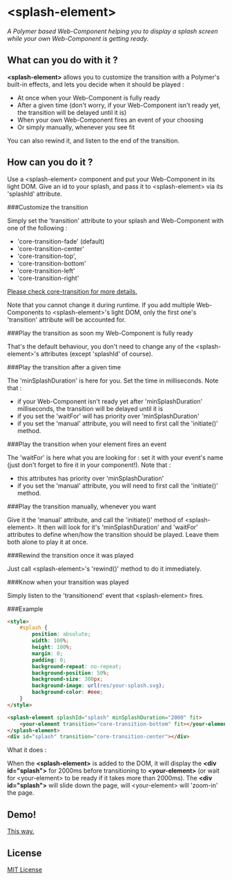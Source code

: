 # &lt;splash-element&gt;

_A Polymer based Web-Component helping you to display a splash screen while your own Web-Component is getting ready._


## What can you do with it ?

**&lt;splash-element&gt;** allows you to customize the transition with a Polymer's built-in effects, and lets you decide when it should be played :
* At once when your Web-Component is fully ready
* After a given time (don't worry, if your Web-Component isn't ready yet, the transition will be delayed until it is)
* When your own Web-Component fires an event of your choosing
* Or simply manually, whenever you see fit

You can also rewind it, and listen to the end of the transition.

## How can you do it ?

Use a &lt;splash-element&gt; component and put your Web-Component in its light DOM. Give an id to your splash,
and pass it to &lt;splash-element&gt; via its 'splashId' attribute.

###Customize the transition

Simply set the 'transition' attribute to your splash and Web-Component with one of the following :
* 'core-transition-fade' (default)
* 'core-transition-center'
* 'core-transition-top',
* 'core-transition-bottom'
* 'core-transition-left'
* 'core-transition-right'

[Please check core-transition for more details.](https://github.com/Polymer/core-transition/blob/master/core-transition-css.html)

Note that you cannot change it during runtime. If you add multiple Web-Components to &lt;splash-element&gt;'s light DOM,
only the first one's 'transition' attribute will be accounted for.

###Play the transition as soon my Web-Component is fully ready

That's the default behaviour, you don't need to change any of the &lt;splash-element&gt;'s attributes (except 'splashId' of course).

###Play the transition after a given time

The 'minSplashDuration' is here for you. Set the time in milliseconds. Note that :
* if your Web-Component isn't ready yet after 'minSplashDuration' milliseconds, the transition will be delayed until it is
* if you set the 'waitFor' will has priority over 'minSplashDuration'
* if you set the 'manual' attribute, you will need to first call the 'initiate()' method. 

###Play the transition when your element fires an event

The 'waitFor' is here what you are looking for : set it with your event's name (just don't forget to fire it in your component!). Note that :
* this attributes has priority over 'minSplashDuration'
* if you set the 'manual' attribute, you will need to first call the 'initiate()' method. 

###Play the transition manually, whenever you want

Give it the 'manual' attribute, and call the 'initiate()' method of &lt;splash-element&gt;.
It then will look for it's 'minSplashDuration' and 'waitFor' attributes to define when/how the transition should be played. Leave them both alone to play it at once.

###Rewind the transition once it was played

Just call &lt;splash-element&gt;'s 'rewind()' method to do it immediately.

###Know when your transition was played

Simply listen to the 'transitionend' event that &lt;splash-element&gt; fires.

###Example

```html
<style>
	#splash {
		position: absolute;
		width: 100%;
		height: 100%;
		margin: 0;
		padding: 0;
		background-repeat: no-repeat;
		background-position: 50%;
		background-size: 300px;
		background-image: url(res/your-splash.svg);
		background-color: #eee;
	}
</style>

<splash-element splashId="splash" minSplashDuration="2000" fit>
	<your-element transition="core-transition-bottom" fit></your-element>
</splash-element>
<div id="splash" transition="core-transition-center"></div>
```

What it does :

When the **&lt;splash-element&gt;** is added to the DOM, it will display the **&lt;div id="splash"&gt;** for 2000ms before transitioning to **&lt;your-element&gt;** (or wait for &lt;your-element&gt; to be ready if it takes more than 2000ms).
The **&lt;div id="splash"&gt;** will slide down the page, will &lt;your-element&gt; will 'zoom-in' the page.

## Demo!

[This way.](http://vguillou.github.io/webcomponents/splash-element/demo.html)

## License

[MIT License](http://opensource.org/licenses/MIT)